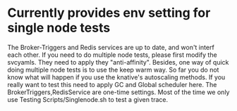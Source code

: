 # Currently provides env setting for single node tests
The Broker-Triggers and Redis services are up to date, and won't interf each other.
If you need to do multiple node tests, please first modify the svcyamls. They need to apply they "anti-affinity".
Besides, one way of quick doing multiple node tests is to use the keep warm way. So far you do not know what will happen if you use the knative's autoscaling methods. If you really want to test this need to apply GC and Global scheduler here.
The BrokerTriggers,RedisService are one-time settings. Most of the time we only use Testing Scripts/Singlenode.sh to test a given trace.
